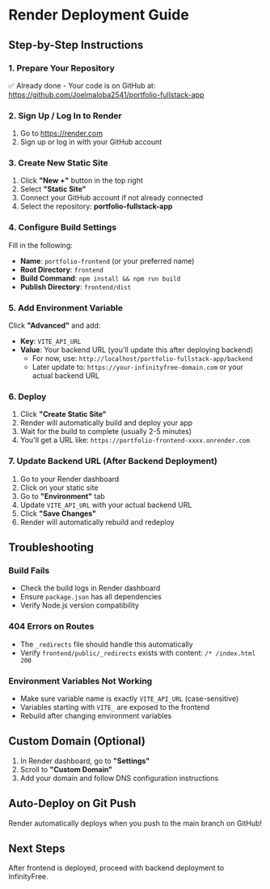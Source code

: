 # Render Deployment Guide

## Step-by-Step Instructions

### 1. Prepare Your Repository
✅ Already done - Your code is on GitHub at: https://github.com/Joelmaloba2541/portfolio-fullstack-app

### 2. Sign Up / Log In to Render
1. Go to https://render.com
2. Sign up or log in with your GitHub account

### 3. Create New Static Site
1. Click **"New +"** button in the top right
2. Select **"Static Site"**
3. Connect your GitHub account if not already connected
4. Select the repository: **portfolio-fullstack-app**

### 4. Configure Build Settings
Fill in the following:

- **Name**: `portfolio-frontend` (or your preferred name)
- **Root Directory**: `frontend`
- **Build Command**: `npm install && npm run build`
- **Publish Directory**: `frontend/dist`

### 5. Add Environment Variable
Click **"Advanced"** and add:

- **Key**: `VITE_API_URL`
- **Value**: Your backend URL (you'll update this after deploying backend)
  - For now, use: `http://localhost/portfolio-fullstack-app/backend`
  - Later update to: `https://your-infinityfree-domain.com` or your actual backend URL

### 6. Deploy
1. Click **"Create Static Site"**
2. Render will automatically build and deploy your app
3. Wait for the build to complete (usually 2-5 minutes)
4. You'll get a URL like: `https://portfolio-frontend-xxxx.onrender.com`

### 7. Update Backend URL (After Backend Deployment)
1. Go to your Render dashboard
2. Click on your static site
3. Go to **"Environment"** tab
4. Update `VITE_API_URL` with your actual backend URL
5. Click **"Save Changes"**
6. Render will automatically rebuild and redeploy

## Troubleshooting

### Build Fails
- Check the build logs in Render dashboard
- Ensure `package.json` has all dependencies
- Verify Node.js version compatibility

### 404 Errors on Routes
- The `_redirects` file should handle this automatically
- Verify `frontend/public/_redirects` exists with content: `/* /index.html 200`

### Environment Variables Not Working
- Make sure variable name is exactly `VITE_API_URL` (case-sensitive)
- Variables starting with `VITE_` are exposed to the frontend
- Rebuild after changing environment variables

## Custom Domain (Optional)
1. In Render dashboard, go to **"Settings"**
2. Scroll to **"Custom Domain"**
3. Add your domain and follow DNS configuration instructions

## Auto-Deploy on Git Push
Render automatically deploys when you push to the main branch on GitHub!

## Next Steps
After frontend is deployed, proceed with backend deployment to InfinityFree.
